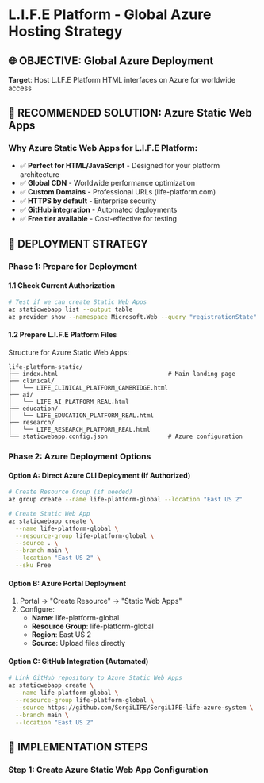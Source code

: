 # L.I.F.E Platform - Global Azure Hosting Strategy

## 🌐 **OBJECTIVE: Global Azure Deployment**

**Target**: Host L.I.F.E Platform HTML interfaces on Azure for worldwide access

## 🎯 **RECOMMENDED SOLUTION: Azure Static Web Apps**

### **Why Azure Static Web Apps for L.I.F.E Platform:**
- ✅ **Perfect for HTML/JavaScript** - Designed for your platform architecture
- ✅ **Global CDN** - Worldwide performance optimization
- ✅ **Custom Domains** - Professional URLs (life-platform.com)
- ✅ **HTTPS by default** - Enterprise security
- ✅ **GitHub integration** - Automated deployments
- ✅ **Free tier available** - Cost-effective for testing

## 🚀 **DEPLOYMENT STRATEGY**

### **Phase 1: Prepare for Deployment**

#### **1.1 Check Current Authorization**
```bash
# Test if we can create Static Web Apps
az staticwebapp list --output table
az provider show --namespace Microsoft.Web --query "registrationState"
```

#### **1.2 Prepare L.I.F.E Platform Files**
Structure for Azure Static Web Apps:
```
life-platform-static/
├── index.html                               # Main landing page
├── clinical/
│   └── LIFE_CLINICAL_PLATFORM_CAMBRIDGE.html
├── ai/
│   └── LIFE_AI_PLATFORM_REAL.html
├── education/
│   └── LIFE_EDUCATION_PLATFORM_REAL.html
├── research/
│   └── LIFE_RESEARCH_PLATFORM_REAL.html
└── staticwebapp.config.json                 # Azure configuration
```

### **Phase 2: Azure Deployment Options**

#### **Option A: Direct Azure CLI Deployment (If Authorized)**
```bash
# Create Resource Group (if needed)
az group create --name life-platform-global --location "East US 2"

# Create Static Web App
az staticwebapp create \
  --name life-platform-global \
  --resource-group life-platform-global \
  --source . \
  --branch main \
  --location "East US 2" \
  --sku Free
```

#### **Option B: Azure Portal Deployment**
1. Portal → "Create Resource" → "Static Web Apps"
2. Configure:
   - **Name**: life-platform-global
   - **Resource Group**: life-platform-global
   - **Region**: East US 2
   - **Source**: Upload files directly

#### **Option C: GitHub Integration (Automated)**
```bash
# Link GitHub repository to Azure Static Web Apps
az staticwebapp create \
  --name life-platform-global \
  --resource-group life-platform-global \
  --source https://github.com/SergiLIFE/SergiLIFE-life-azure-system \
  --branch main \
  --location "East US 2"
```

## 🔧 **IMPLEMENTATION STEPS**

### **Step 1: Create Azure Static Web App Configuration**